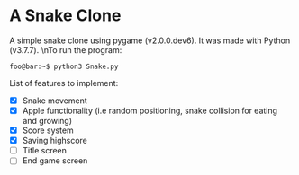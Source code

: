 # A Snake Clone
A simple snake clone using pygame (v2.0.0.dev6). It was made with Python (v3.7.7).
\nTo run the program:
```console
foo@bar:~$ python3 Snake.py
```

List of features to implement:
- [x] Snake movement
- [x] Apple functionality (i.e random positioning, snake collision for eating and growing)
- [x] Score system
- [x] Saving highscore
- [ ] Title screen
- [ ] End game screen
